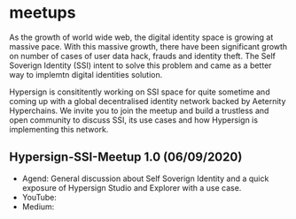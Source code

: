 # meetups

As the growth of world wide web, the digital identity space is growing at massive pace. With this massive growth, there have been significant growth on number of cases of user data hack, frauds and identity theft. The Self Soverign Identity (SSI) intent to solve this problem and came as a better way to implemtn digital identities solution. 

Hypersign is consititently working on SSI space for quite sometime and coming up with a global decentralised identity network backed by Aeternity Hyperchains. We invite you to join the meetup and build a trustless and open community to discuss SSI, its use cases and how Hypersign is implementing this network.

## Hypersign-SSI-Meetup 1.0 (06/09/2020)

- Agend: General discussion about Self Soverign Identity and a quick exposure of Hypersign Studio and Explorer with a use case.
- YouTube: 
- Medium: 





